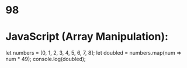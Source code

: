 # 98
# JavaScript (Array Manipulation):
let numbers = [0, 1, 2, 3, 4, 5, 6, 7, 8];
let doubled = numbers.map(num => num * 49);
console.log(doubled);

